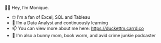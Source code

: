 👋🏽 Hey, I’m Monique.

- 🤓 I'm a fan of Excel, SQL and Tableau 
- 🌱 I’m a Data Analyst and continuously learning
- 📫 You can view more about me here: https://duckettm.carrd.co
- 💞️ I'm also a bunny mom, book worm, and avid crime junkie podcaster

<!---
m0ducat/m0ducat is a ✨ special ✨ repository because its `README.md` (this file) appears on your GitHub profile.
You can click the Preview link to take a look at your changes.
--->
